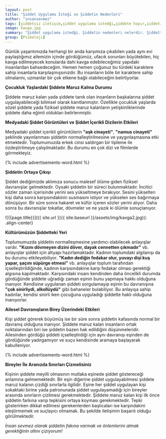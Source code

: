 ```yaml
---
layout: post
title: "Şiddet Uygulama İsteği ve Şiddetin Nedenleri"
author: "insansevmez"
tags: [şiddetsiz iletişim,şiddet uygulama istedği,şiddete hayır,şiddetin nedenleri,şiddetin tarihçesi,şiddetin birey üzerindeki etkileri nelerdir,şiddet uygulamak,şiddet uygulama nedenleri,çocuğa şiddet uygulamak,aşk cinayeti,namus cinayeti,Kızını dövmeyen dizini döver,dayak cennetten çıkmadır,insansevmez]
image: kavga.jpg
summary: "Şiddet uygulama istedği. Şiddetin nedenleri nelerdir. Şiddetten korunma yöntemleri nelerdir.Çocukluk Yaşlardaki Şiddete Maruz Kalma Durumu. Şiddetin Ortaya Çıkışı. Kültürümüzün Şiddetteki Yeri. Ailesel Davranışların Birey Üzerindeki Etkileri. Kızını dövmeyen dizini döver, dayak cennetten çıkmadır. Kadın dediğin fedakar olur, yuvayı dişi kuş yapar, şaçını süpürge etmesi.aşk cinayeti namus cinayeti"
group: [Psikoloji]
---
```


Günlük yaşantımızda herhangi bir anda karşımıza çıkabilen yada aynı evi paylaştığımız ailemizin içinde gördüğümüz, ufacık sorunları büyütebilen, hiç kavga edilmeyecek konularda dahi kavga edebileceğimiz yapıdaki insanlardan bahsedeceğim. Hemen hemen çoğunuz bu türdeki karaktere sahip insanlarla karşılaşmışsınızdır. Bu insanların böle bir karaktere sahip olmalarını, uzmanlar bir çok etkene bağlı olabileceğini belirtiyorlar.

**Çocukluk Yaşlardaki Şiddete Maruz Kalma Durumu**

Şiddete maruz kalan yada şiddete tanık olan insanların başkalarına şiddet uygulayabileceği bilimsel olarak kanıtlanmıştır. Özellikle çocukluk yaşlarda sözel şiddete yada fiziksel şiddete maruz kalanların yetişkinliklerinde şiddete daha eğimli oldukları belirlenmiştir. 

**Medyadaki Şiddet Görüntüleri ve Şiddet İçerikli Dizilerin Etkileri**

Medyadaki şiddet içerikli görüntülerin **"aşk cinayeti"**, **"namus cinayeti"** şeklinde yayınlanması şiddetin normalleştirilmesine ve yaygınlaşmasına etki etmektedir. Toplumumuzda erkek cinsi saldırgan bir tipleme ile özdeştirilmeye çalışılmaktadır. Bu durumu en çok dizi ve filmlerde görmekteyiz.

{% include advertisements-word.html %}

**Şiddetin Ortaya Çıkışı**

Şiddet dediğimizde aklımıza sonucu malesef ölüme giden fiziksel davranışlar gelmektedir. Oysaki şiddetin bir süreci bulunmaktadır. İncitici sözler zaman içerisinde yerini ses yükseltmeye bırakıyor. Sesini yükselten kişi daha sonra karşısındakinin susmasını istiyor ve yükselen ses bağırmaya dönüşüyor. Bir süre sonra hakaret ve küfür içeren sözler yerini alıyor. Daha sonra bu davranışlar tokatlar, dövmeler ve ne yazık ki ölümle sonuçlanıyor.

![{{page.title}}]({{ site.url }}{{ site.baseurl }}/assets/img/kavga2.jpg){: .align-center}

**Kültürümüzün Şiddetteki Yeri**

Toplumumuzda şiddetin normalleşmesine yardımcı olabilecek anlayışlar vardır. **"Kızını dövmeyen dizini döver, dayak cennetten çıkmadır"** vb. anlayışlar şiddet için altyapı hazırlamaktadır. Kadının toplumdaki algılanışı da bu durumu etkileyebiliyor. **"Kadın dediğin fedakar olur, yuvayı dişi kuş yapar, şaçını süpürge etmesi"** vb. anlayışlar toplum tarafından içselleştirildiğinde, kadının karşısındakine karşı fedakar olması gerektiği algısına kapılmaktadır. Karşısındaki insanı kendinden daha öncelikli durumda gördüğünde şiddete uğradığı zaman eşinin bunu yapmaya hakkı olduğuna inanıyor. Kendisine uygulanan şiddeti sorgulamayıp eşinin bu davranışına **"çok sinirliydi, alkollüydü"** gibi bahaneler bulabiliyor. Bu anlayışa sahip kadınlar, kendisi sinirli iken çocuğuna uyguladığı şiddette haklı olduğuna inanıyorlar.

**Ailesel Davranışların Birey Üzerindeki Etkileri**

Kişi şiddet görerek büyümüş ise bir süre sonra şiddetin kafasında normal bir davranış olduğuna inanıyor. Şiddete maruz kalan insanların ortak noktalarından biri ise şiddetin bazen hak edildiğini düşünmeleridir. Ailesinden gördüğü şiddeti içselleştirdiği için aynı davranışı eşinden de gördüğünde yadırgamıyor ve suçu kendisinde aramaya başlayarak kabulleniyor.

{% include advertisements-word.html %}

**Bireyler İle Aranızda Sınırları Çizmelisiniz**

Kişinin şiddete meyilli olmasının mutlaka eşinede şiddet göstereceği anlamına gelmemektedir. Bir eşin diğerine şiddet uygulayabilmesi şiddete maruz kalanın çizdiği sınırlarla ilgilidir. Eşine her şiddet uygulayan kişi sokaktaki birine yada patronunada şiddet uygulayamadığı için bireyler arasında sınırların çizilmesi gerekmektedir. Şiddete maruz kalan kişi ilk önce şiddetin farkına varıp tepkisini ortaya koyması gerekmektedir. Tepki gösterirken dikkat edilmesi gerekenlerden başlıcaları ise karşındakini eleştirmemek ve suçlayıcı olmamak. Bu şekilde iletişimin başarılı olduğu görülmektedir.

*İnsan sevmez olarak şiddetin fakına varmak ve önlemlerini almak gerektiğinin altını çiziyorum!*   